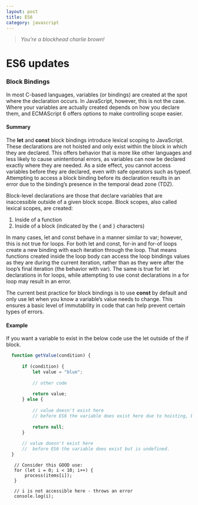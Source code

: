 ```yaml
---
layout: post
title: ES6
category: javascript
---
```


> *You're a blockhead charlie brown!*
  
# ES6 updates
### Block Bindings
In most C-based languages, variables (or bindings) are created at the spot where the declaration occurs. In JavaScript, however, this is not the case. Where your variables are actually created depends on how you declare them, and ECMAScript 6 offers options to make controlling scope easier.
  
#### Summary
The **let** and **const** block bindings introduce lexical scoping to JavaScript. These declarations are not hoisted and only exist within the block in which they are declared. This offers behavior that is more like other languages and less likely to cause unintentional errors, as variables can now be declared exactly where they are needed. As a side effect, you cannot access variables before they are declared, even with safe operators such as typeof. Attempting to access a block binding before its declaration results in an error due to the binding’s presence in the temporal dead zone (TDZ).
    
Block-level declarations are those that declare variables that are inaccessible outside of a given block scope. Block scopes, also called lexical scopes, are created:
  1. Inside of a function
  2. Inside of a block (indicated by the { and } characters)
 
 
In many cases, let and const behave in a manner similar to var; however, this is not true for loops. For both let and const, for-in and for-of loops create a new binding with each iteration through the loop. That means functions created inside the loop body can access the loop bindings values as they are during the current iteration, rather than as they were after the loop’s final iteration (the behavior with var). The same is true for let declarations in for loops, while attempting to use const declarations in a for loop may result in an error.
    
The current best practice for block bindings is to use **const** by default and only use let when you know a variable’s value needs to change. This ensures a basic level of immutability in code that can help prevent certain types of errors.
  
#### Example
If you want a variable to exist in the below code use the let outside of the if block.
   ```javascript
     function getValue(condition) {
     
         if (condition) {
             let value = "blue";
     
             // other code
     
             return value;
         } else {
     
             // value doesn't exist here 
             // before ES6 the variable does exist here due to hoisting, but is undefined.
     
             return null;
         }
     
         // value doesn't exist here
         //  before ES6 the variable does exist but is undefined.
     }
   
   ```
   
       // Consider this GOOD use:
       for (let i = 0; i < 10; i++) {
           process(items[i]);
       }
       
       // i is not accessible here - throws an error
       console.log(i);
 
  
